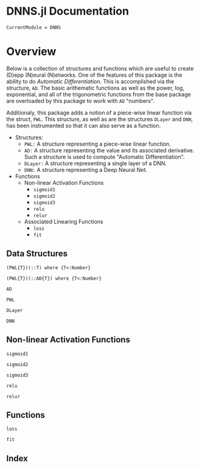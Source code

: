 # DNNS.jl Documentation

```@meta
CurrentModule = DNNS
```

# Overview
Below is a collection of structures and functions which are useful to create (D)epp (N)eural (N)etworks.
One of the features of this package is the ability to do *Automatic Differentiation*.
This is accomplished via the structure, `AD`. The basic arithematic functions as well
as the power, log, exponential, and all of the trigonometric functions from the base 
package are overloaded by this package to work with `AD` "numbers".

Additionaly, this package adds a notion of a piece-wise linear function via the struct, `PWL`.
This structure, as well as are the structures `DLayer` and `DNN`, has been instrumented so 
that it can also serve as a function.

- Structures:
    - `PWL:` A structure representing a piece-wise linear function.
    - `AD:` A structure representing the value and its associated derivative. 
            Such a structure is used to compute "Automatic Differentiation".
    - `DLayer:` A structure representing a single layer of a DNN.
    - `DNN:` A structure representing a Deep Neural Net.
- Functions
    - Non-linear Activation Functions
        - `sigmoid1`
        - `sigmoid2`
        - `sigmoid3`
        - `relu`
        - `relur`
    - Associated Linearing Functions
        - `loss`
        - `fit`

## Data Structures



```@docs
(PWL{T})(::T) where {T<:Number}
```

```@docs
(PWL{T})(::AD{T}) where {T<:Number}
```

```@docs
AD
```

```@docs
PWL
```

```@docs
DLayer
```

```@docs
DNN
```

## Non-linear Activation Functions

```@docs
sigmoid1
```

```@docs
sigmoid2
```

```@docs
sigmoid3
```

```@docs
relu
```

```@docs
relur
```

## Functions

```@docs
loss
```

```@docs
fit
```


## Index

```@index
```

